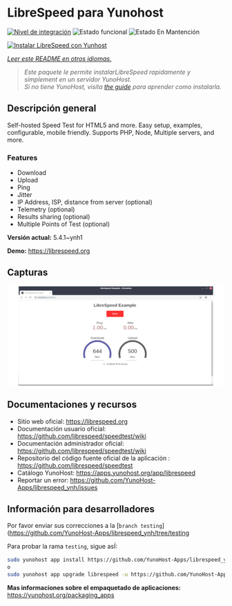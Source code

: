 <!--
Este archivo README esta generado automaticamente<https://github.com/YunoHost/apps/tree/master/tools/readme_generator>
No se debe editar a mano.
-->

# LibreSpeed para Yunohost

[![Nivel de integración](https://dash.yunohost.org/integration/librespeed.svg)](https://ci-apps.yunohost.org/ci/apps/librespeed/) ![Estado funcional](https://ci-apps.yunohost.org/ci/badges/librespeed.status.svg) ![Estado En Mantención](https://ci-apps.yunohost.org/ci/badges/librespeed.maintain.svg)

[![Instalar LibreSpeed con Yunhost](https://install-app.yunohost.org/install-with-yunohost.svg)](https://install-app.yunohost.org/?app=librespeed)

*[Leer este README en otros idiomas.](./ALL_README.md)*

> *Este paquete le permite instalarLibreSpeed rapidamente y simplement en un servidor YunoHost.*  
> *Si no tiene YunoHost, visita [the guide](https://yunohost.org/install) para aprender como instalarla.*

## Descripción general

Self-hosted Speed Test for HTML5 and more. Easy setup, examples, configurable, mobile friendly. Supports PHP, Node, Multiple servers, and more.

### Features

- Download
- Upload
- Ping
- Jitter
- IP Address, ISP, distance from server (optional)
- Telemetry (optional)
- Results sharing (optional)
- Multiple Points of Test (optional)


**Versión actual:** 5.4.1~ynh1

**Demo:** <https://librespeed.org>

## Capturas

![Captura de LibreSpeed](./doc/screenshots/screenshot.png)

## Documentaciones y recursos

- Sitio web oficial: <https://librespeed.org>
- Documentación usuario oficial: <https://github.com/librespeed/speedtest/wiki>
- Documentación administrador oficial: <https://github.com/librespeed/speedtest/wiki>
- Repositorio del código fuente oficial de la aplicación : <https://github.com/librespeed/speedtest>
- Catálogo YunoHost: <https://apps.yunohost.org/app/librespeed>
- Reportar un error: <https://github.com/YunoHost-Apps/librespeed_ynh/issues>

## Información para desarrolladores

Por favor enviar sus correcciones a la [`branch testing`](https://github.com/YunoHost-Apps/librespeed_ynh/tree/testing

Para probar la rama `testing`, sigue asÍ:

```bash
sudo yunohost app install https://github.com/YunoHost-Apps/librespeed_ynh/tree/testing --debug
o
sudo yunohost app upgrade librespeed -u https://github.com/YunoHost-Apps/librespeed_ynh/tree/testing --debug
```

**Mas informaciones sobre el empaquetado de aplicaciones:** <https://yunohost.org/packaging_apps>
